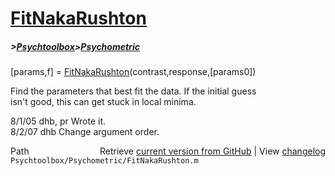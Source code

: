 # [FitNakaRushton](FitNakaRushton)
##### >[Psychtoolbox](Psychtoolbox)>[Psychometric](Psychometric)

[params,f] = [FitNakaRushton](FitNakaRushton)(contrast,response,[params0])  
  
Find the parameters that best fit the data.  If the initial guess  
isn't good, this can get stuck in local minima.    
  
8/1/05    dhb, pr     Wrote it.  
8/2/07    dhb         Change argument order.  




<div class="code_header" style="text-align:right;">
  <span style="float:left;">Path&nbsp;&nbsp;</span> <span class="counter">Retrieve <a href=
  "https://raw.github.com/Psychtoolbox-3/Psychtoolbox-3/beta/Psychtoolbox/Psychometric/FitNakaRushton.m">current version from GitHub</a> | View <a href=
  "https://github.com/Psychtoolbox-3/Psychtoolbox-3/commits/beta/Psychtoolbox/Psychometric/FitNakaRushton.m">changelog</a></span>
</div>
<div class="code">
  <code>Psychtoolbox/Psychometric/FitNakaRushton.m</code>
</div>

